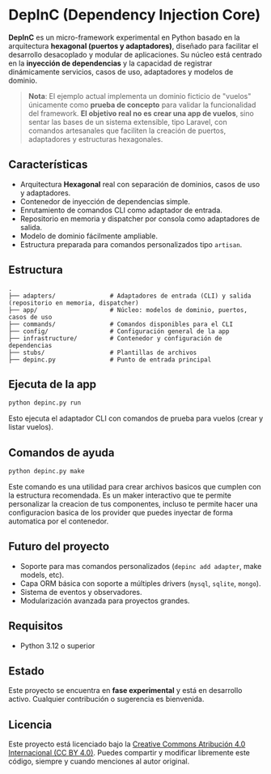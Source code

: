 # DepInC (Dependency Injection Core)

**DepInC** es un micro-framework experimental en Python basado en la arquitectura **hexagonal (puertos y adaptadores)**, diseñado para facilitar el desarrollo desacoplado y modular de aplicaciones. Su núcleo está centrado en la **inyección de dependencias** y la capacidad de registrar dinámicamente servicios, casos de uso, adaptadores y modelos de dominio.

> **Nota**: El ejemplo actual implementa un dominio ficticio de "vuelos" únicamente como **prueba de concepto** para validar la funcionalidad del framework. **El objetivo real no es crear una app de vuelos**, sino sentar las bases de un sistema extensible, tipo Laravel, con comandos artesanales que faciliten la creación de puertos, adaptadores y estructuras hexagonales.

## Características

- Arquitectura **Hexagonal** real con separación de dominios, casos de uso y adaptadores.
- Contenedor de inyección de dependencias simple.
- Enrutamiento de comandos CLI como adaptador de entrada.
- Repositorio en memoria y dispatcher por consola como adaptadores de salida.
- Modelo de dominio fácilmente ampliable.
- Estructura preparada para comandos personalizados tipo `artisan`.

## Estructura

```
.
├── adapters/               # Adaptadores de entrada (CLI) y salida (repositorio en memoria, dispatcher)
├── app/                    # Núcleo: modelos de dominio, puertos, casos de uso
├── commands/               # Comandos disponibles para el CLI
├── config/                 # Configuración general de la app
├── infrastructure/         # Contenedor y configuración de dependencias
├── stubs/                  # Plantillas de archivos
├── depinc.py               # Punto de entrada principal
```

## Ejecuta de la app

```bash
python depinc.py run
```

Esto ejecuta el adaptador CLI con comandos de prueba para vuelos (crear y listar vuelos).

## Comandos de ayuda

```bash
python depinc.py make
```

Este comando es una utilidad para crear archivos basicos que cumplen con la estructura recomendada. Es un maker interactivo que te permite personalizar la creacion de tus componentes, incluso te permite hacer una configuracion basica de los provider que puedes inyectar de forma automatica por el contenedor.

## Futuro del proyecto

- Soporte para mas comandos personalizados (`depinc add adapter`, make models, etc).
- Capa ORM básica con soporte a múltiples drivers (`mysql`, `sqlite`, `mongo`).
- Sistema de eventos y observadores.
- Modularización avanzada para proyectos grandes.

## Requisitos

- Python 3.12 o superior

## Estado

Este proyecto se encuentra en **fase experimental** y está en desarrollo activo. Cualquier contribución o sugerencia es bienvenida.


## Licencia

Este proyecto está licenciado bajo la [Creative Commons Atribución 4.0 Internacional (CC BY 4.0)](http://creativecommons.org/licenses/by/4.0/).
Puedes compartir y modificar libremente este código, siempre y cuando menciones al autor original.

